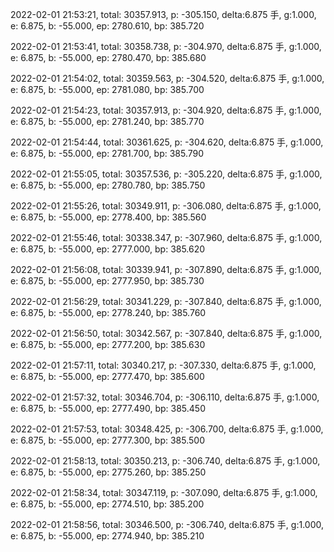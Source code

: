 2022-02-01 21:53:21, total: 30357.913, p: -305.150, delta:6.875 手, g:1.000, e: 6.875, b: -55.000, ep: 2780.610, bp: 385.720

2022-02-01 21:53:41, total: 30358.738, p: -304.970, delta:6.875 手, g:1.000, e: 6.875, b: -55.000, ep: 2780.470, bp: 385.680

2022-02-01 21:54:02, total: 30359.563, p: -304.520, delta:6.875 手, g:1.000, e: 6.875, b: -55.000, ep: 2781.080, bp: 385.700

2022-02-01 21:54:23, total: 30357.913, p: -304.920, delta:6.875 手, g:1.000, e: 6.875, b: -55.000, ep: 2781.240, bp: 385.770

2022-02-01 21:54:44, total: 30361.625, p: -304.620, delta:6.875 手, g:1.000, e: 6.875, b: -55.000, ep: 2781.700, bp: 385.790

2022-02-01 21:55:05, total: 30357.536, p: -305.220, delta:6.875 手, g:1.000, e: 6.875, b: -55.000, ep: 2780.780, bp: 385.750

2022-02-01 21:55:26, total: 30349.911, p: -306.080, delta:6.875 手, g:1.000, e: 6.875, b: -55.000, ep: 2778.400, bp: 385.560

2022-02-01 21:55:46, total: 30338.347, p: -307.960, delta:6.875 手, g:1.000, e: 6.875, b: -55.000, ep: 2777.000, bp: 385.620

2022-02-01 21:56:08, total: 30339.941, p: -307.890, delta:6.875 手, g:1.000, e: 6.875, b: -55.000, ep: 2777.950, bp: 385.730

2022-02-01 21:56:29, total: 30341.229, p: -307.840, delta:6.875 手, g:1.000, e: 6.875, b: -55.000, ep: 2778.240, bp: 385.760

2022-02-01 21:56:50, total: 30342.567, p: -307.840, delta:6.875 手, g:1.000, e: 6.875, b: -55.000, ep: 2777.200, bp: 385.630

2022-02-01 21:57:11, total: 30340.217, p: -307.330, delta:6.875 手, g:1.000, e: 6.875, b: -55.000, ep: 2777.470, bp: 385.600

2022-02-01 21:57:32, total: 30346.704, p: -306.110, delta:6.875 手, g:1.000, e: 6.875, b: -55.000, ep: 2777.490, bp: 385.450

2022-02-01 21:57:53, total: 30348.425, p: -306.700, delta:6.875 手, g:1.000, e: 6.875, b: -55.000, ep: 2777.300, bp: 385.500

2022-02-01 21:58:13, total: 30350.213, p: -306.740, delta:6.875 手, g:1.000, e: 6.875, b: -55.000, ep: 2775.260, bp: 385.250

2022-02-01 21:58:34, total: 30347.119, p: -307.090, delta:6.875 手, g:1.000, e: 6.875, b: -55.000, ep: 2774.510, bp: 385.200

2022-02-01 21:58:56, total: 30346.500, p: -306.740, delta:6.875 手, g:1.000, e: 6.875, b: -55.000, ep: 2774.940, bp: 385.210